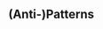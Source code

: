 <!-- .slide: class="center" style="text-align: center; vertical-align: middle" -->

## (Anti-)Patterns
